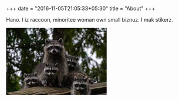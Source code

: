+++
date = "2016-11-05T21:05:33+05:30"
title = "About"
+++

Hano. I iz raccoon, minoritee woman own small biznuz. I mak stikerz.

![This is me][1]

[1]: /img/portfolio/raccoon.jpg
